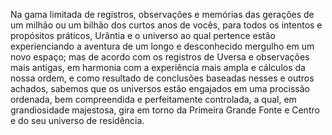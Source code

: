 ﻿Na gama limitada de registros, observações e memórias das gerações de um milhão ou um bilhão dos curtos anos de vocês, para todos os intentos e propósitos práticos, Urântia e o universo ao qual pertence estão experienciando a aventura de um longo e desconhecido mergulho em um novo espaço; mas de acordo com os registros de Uversa e observações mais antigas, em harmonia com a experiência mais ampla e cálculos da nossa ordem, e como resultado de conclusões baseadas nesses e outros achados, sabemos que os universos estão engajados em uma procissão ordenada, bem compreendida e perfeitamente controlada, a qual, em grandiosidade majestosa, gira em torno da Primeira Grande Fonte e Centro e do seu universo de residência.